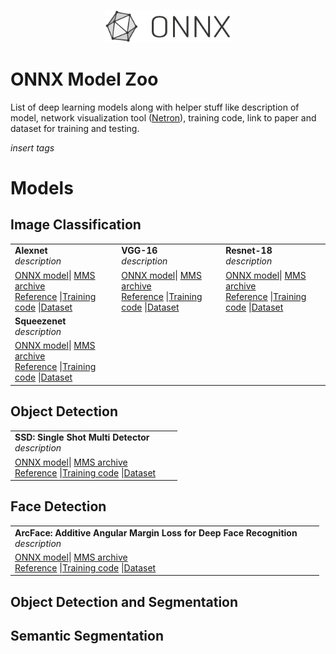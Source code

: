 <p align="center">
<img src="ONNX_logo_main.png" width="40%"/>
</p>

# ONNX Model Zoo

List of deep learning models along with helper stuff like description of model, network visualization tool ([Netron](https://lutzroeder.github.io/Netron)), training code, link to paper and dataset for training and testing.

*insert tags*
<!--
[![Awesome](https://cdn.rawgit.com/sindresorhus/awesome/d7305f38d29fed78fa85652e3a63e154dd8e8829/media/badge.svg)](https://github.com/sindresorhus/awesome)
[![PRs Welcome](https://img.shields.io/badge/PRs-welcome-brightgreen.svg)](http://makeapullrequest.com)
-->

# Models
## Image Classification
| | | |
|-|-|-|
|<b>Alexnet</b><br> *description*|<b>VGG-16</b><br> *description*|<b> Resnet-18</b><br> *description*|
| [ONNX model]()\| [MMS archive]() <br>[Reference](https://papers.nips.cc/paper/4824-imagenet-classification-with-deep-convolutional-neural-networks.pdf) \|[Training code]() \|[Dataset]() |[ONNX model]()\| [MMS archive]() <br>[Reference](https://arxiv.org/abs/1409.1556) \|[Training code]() \|[Dataset]() |[ONNX model]()\| [MMS archive]() <br>[Reference](https://www.cv-foundation.org/openaccess/content_cvpr_2016/papers/He_Deep_Residual_Learning_CVPR_2016_paper.pdf) \|[Training code]() \|[Dataset]() 
|<b>Squeezenet</b><br> *description*|||
|[ONNX model]()\| [MMS archive]() <br>[Reference](https://arxiv.org/abs/1602.07360) \|[Training code]() \|[Dataset]() |

## Object Detection
| | | |
|-|-|-|
|<b>SSD: Single Shot Multi Detector</b><br> *description*|||
| [ONNX model]()\| [MMS archive]() <br>[Reference](https://arxiv.org/abs/1512.02325) \|[Training code]() \|[Dataset]() |||

## Face Detection
| | | |
|-|-|-|
|<b>ArcFace: Additive Angular Margin Loss for Deep Face Recognition</b><br> *description*|||
| [ONNX model]()\| [MMS archive]() <br>[Reference](https://arxiv.org/abs/1801.07698) \|[Training code]() \|[Dataset]() |||

## Object Detection and Segmentation

## Semantic Segmentation
